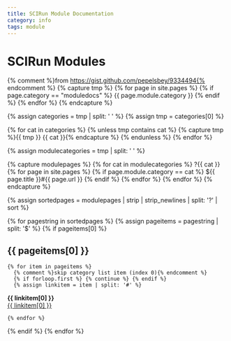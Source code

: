```yaml
---
title: SCIRun Module Documentation
category: info
tags: module
---
```


<link rel="stylesheet" href="css/modest.css">

<script type="text/javascript">
<!--
    function toggle_visibility(id) {
       var e = document.getElementsByName(id)[0];
       if(e.style.display == 'block')
          e.style.display = 'none';
       else
          e.style.display = 'block';
    }
//-->
</script>

# SCIRun Modules

{% comment %}from https://gist.github.com/pepelsbey/9334494{% endcomment %}
{% capture tmp %}
  {% for page in site.pages %}
    {% if page.category == "moduledocs" %}
      {{ page.module.category }}
    {% endif %}
  {% endfor %}
{% endcapture %}

{% assign categories = tmp | split: ' ' %}
{% assign tmp = categories[0] %}

{% for cat in categories %}
  {% unless tmp contains cat %}
    {% capture tmp %}{{ tmp }} {{ cat }}{% endcapture %}
  {% endunless %}
{% endfor %}

{% assign modulecategories = tmp | split: ' ' %}

{% capture modulepages %}
  {% for cat in modulecategories %}
    ?{{ cat }}
    {% for page in site.pages %}
      {% if page.module.category == cat %}
        ${{ page.title }}#{{ page.url }}
      {% endif %}
    {% endfor %}
  {% endfor %}
{% endcapture %}

{% assign sortedpages = modulepages | strip | strip_newlines | split: '?' | sort %}

{% for pagestring in sortedpages %}
  {% assign pageitems = pagestring | split: '$' %}
  {% if pageitems[0] %}
## {{ pageitems[0] }}
    {% for item in pageitems %}
      {% comment %}skip category list item (index 0){% endcomment %}
      {% if forloop.first %} {% continue %} {% endif %}
      {% assign linkitem = item | split: '#' %}
**{{ linkitem[0] }}**
      <br><a href="#" onclick="toggle_visibility('{{ linkitem[0] }}');"> {{ linkitem[0] }} </a>

    {% endfor %}
  {% endif %}
{% endfor %}
